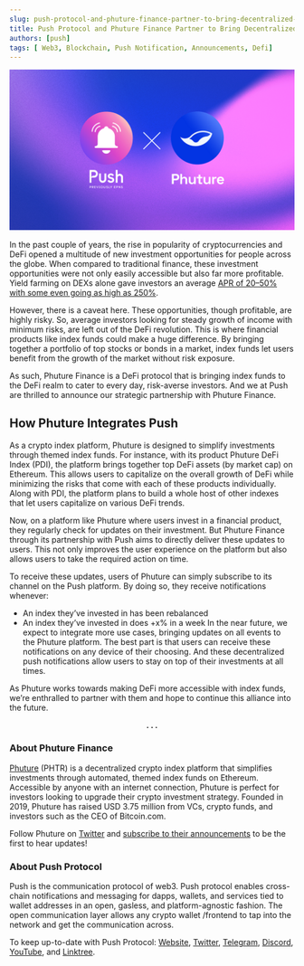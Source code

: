```yaml
---
slug: push-protocol-and-phuture-finance-partner-to-bring-decentralized-notifications-to-the-platform
title: Push Protocol and Phuture Finance Partner to Bring Decentralized Notifications to the Platform
authors: [push]
tags: [ Web3, Blockchain, Push Notification, Announcements, Defi]
---
```


![Docusaurus Image](./cover-image.png)

<!--truncate-->

In the past couple of years, the rise in popularity of cryptocurrencies and DeFi opened a multitude of new investment opportunities for people across the globe. When compared to traditional finance, these investment opportunities were not only easily accessible but also far more profitable. Yield farming on DEXs alone gave investors an average [APR of 20–50% with some even going as high as 250%](https://www.benzinga.com/money/best-yield-farms).

However, there is a caveat here. These opportunities, though profitable, are highly risky. So, average investors looking for steady growth of income with minimum risks, are left out of the DeFi revolution. This is where financial products like index funds could make a huge difference. By bringing together a portfolio of top stocks or bonds in a market, index funds let users benefit from the growth of the market without risk exposure.

As such, Phuture Finance is a DeFi protocol that is bringing index funds to the DeFi realm to cater to every day, risk-averse investors. And we at Push are thrilled to announce our strategic partnership with Phuture Finance.

## How Phuture Integrates Push
As a crypto index platform, Phuture is designed to simplify investments through themed index funds. For instance, with its product Phuture DeFi Index (PDI), the platform brings together top DeFi assets (by market cap) on Ethereum. This allows users to capitalize on the overall growth of DeFi while minimizing the risks that come with each of these products individually. Along with PDI, the platform plans to build a whole host of other indexes that let users capitalize on various DeFi trends.

Now, on a platform like Phuture where users invest in a financial product, they regularly check for updates on their investment. But Phuture Finance through its partnership with Push aims to directly deliver these updates to users. This not only improves the user experience on the platform but also allows users to take the required action on time.

To receive these updates, users of Phuture can simply subscribe to its channel on the Push platform. By doing so, they receive notifications whenever:

- An index they’ve invested in has been rebalanced
- An index they’ve invested in does +x% in a week
In the near future, we expect to integrate more use cases, bringing updates on all events to the Phuture platform. The best part is that users can receive these notifications on any device of their choosing. And these decentralized push notifications allow users to stay on top of their investments at all times.

As Phuture works towards making DeFi more accessible with index funds, we’re enthralled to partner with them and hope to continue this alliance into the future.

<center><b>.  .  .</b></center>

### About Phuture Finance
[Phuture](https://www.phuture.finance/) (PHTR) is a decentralized crypto index platform that simplifies investments through automated, themed index funds on Ethereum. Accessible by anyone with an internet connection, Phuture is perfect for investors looking to upgrade their crypto investment strategy. Founded in 2019, Phuture has raised USD 3.75 million from VCs, crypto funds, and investors such as the CEO of Bitcoin.com.

Follow Phuture on [Twitter](https://twitter.com/phuture_finance) and [subscribe to their announcements](http://phuture.finance/contact) to be the first to hear updates!

### About Push Protocol

Push is the communication protocol of web3. Push protocol enables cross-chain notifications and messaging for dapps, wallets, and services tied to wallet addresses in an open, gasless, and platform-agnostic fashion. The open communication layer allows any crypto wallet /frontend to tap into the network and get the communication across.

To keep up-to-date with Push Protocol: [Website](https://push.org/), [Twitter](https://twitter.com/pushprotocol), [Telegram](https://t.me/epnsproject), [Discord](https://discord.gg/pushprotocol), [YouTube](https://www.youtube.com/c/EthereumPushNotificationService), and [Linktree](https://linktr.ee/pushprotocol).
